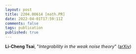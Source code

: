 ```yaml
---
layout: post
title: 2204.00614 [math.PR]
date: 2022-04-01T17:59:11Z
comments: false
tags: publication
published: true
---
```


<b>Li-Cheng Tsai</b>, "<i>Integrability in the weak noise theory</i>" ([arXiv](http://arxiv.org/abs/2204.00614v1))
